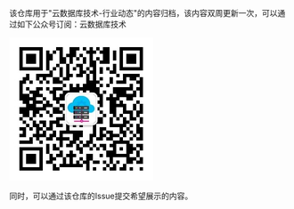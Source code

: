 该仓库用于"云数据库技术-行业动态"的内容归档，该内容双周更新一次，可以通过如下公众号订阅：云数据库技术

![云数据库技术](./images/qrcode.jpg)

同时，可以通过该仓库的Issue提交希望展示的内容。
